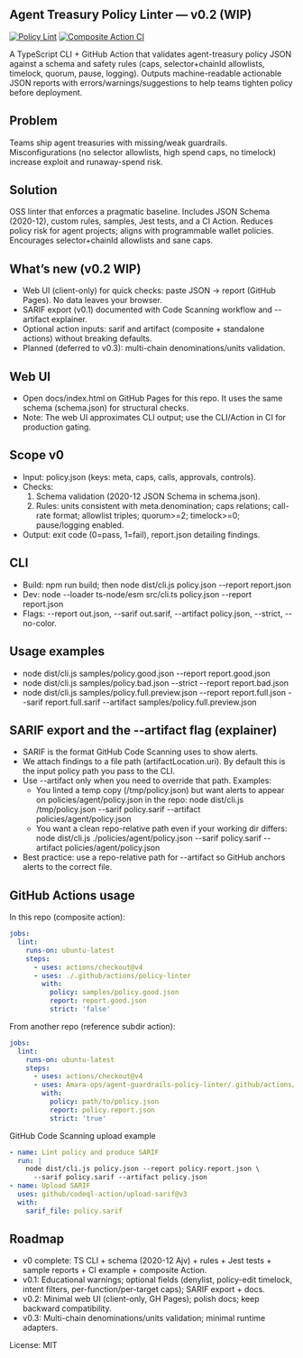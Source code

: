 ## Agent Treasury Policy Linter — v0.2 (WIP)

[![Policy Lint](https://github.com/Amara-ops/agent-guardrails-policy-linter/actions/workflows/policy-lint.yml/badge.svg)](https://github.com/Amara-ops/agent-guardrails-policy-linter/actions/workflows/policy-lint.yml)
[![Composite Action CI](https://github.com/Amara-ops/agent-guardrails-policy-linter/actions/workflows/policy-linter-action.yml/badge.svg)](https://github.com/Amara-ops/agent-guardrails-policy-linter/actions/workflows/policy-linter-action.yml)

A TypeScript CLI + GitHub Action that validates agent-treasury policy JSON against a schema and safety rules (caps, selector+chainId allowlists, timelock, quorum, pause, logging). Outputs machine-readable actionable JSON reports with errors/warnings/suggestions to help teams tighten policy before deployment.

## Problem
Teams ship agent treasuries with missing/weak guardrails. Misconfigurations (no selector allowlists, high spend caps, no timelock) increase exploit and runaway-spend risk.

## Solution
OSS linter that enforces a pragmatic baseline. Includes JSON Schema (2020-12), custom rules, samples, Jest tests, and a CI Action. Reduces policy risk for agent projects; aligns with programmable wallet policies. Encourages selector+chainId allowlists and sane caps.

## What’s new (v0.2 WIP)
- Web UI (client-only) for quick checks: paste JSON → report (GitHub Pages). No data leaves your browser.
- SARIF export (v0.1) documented with Code Scanning workflow and --artifact explainer.
- Optional action inputs: sarif and artifact (composite + standalone actions) without breaking defaults.
- Planned (deferred to v0.3): multi-chain denominations/units validation.

## Web UI
- Open docs/index.html on GitHub Pages for this repo. It uses the same schema (schema.json) for structural checks.
- Note: The web UI approximates CLI output; use the CLI/Action in CI for production gating.

## Scope v0
- Input: policy.json (keys: meta, caps, calls, approvals, controls).
- Checks:
  1) Schema validation (2020-12 JSON Schema in schema.json).
  2) Rules: units consistent with meta.denomination; caps relations; call-rate format; allowlist triples; quorum>=2; timelock>=0; pause/logging enabled.
- Output: exit code (0=pass, 1=fail), report.json detailing findings.

## CLI
- Build: npm run build; then node dist/cli.js policy.json --report report.json
- Dev: node --loader ts-node/esm src/cli.ts policy.json --report report.json
- Flags: --report out.json, --sarif out.sarif, --artifact policy.json, --strict, --no-color.

## Usage examples
- node dist/cli.js samples/policy.good.json --report report.good.json
- node dist/cli.js samples/policy.bad.json --strict --report report.bad.json
- node dist/cli.js samples/policy.full.preview.json --report report.full.json --sarif report.full.sarif --artifact samples/policy.full.preview.json

## SARIF export and the --artifact flag (explainer)
- SARIF is the format GitHub Code Scanning uses to show alerts.
- We attach findings to a file path (artifactLocation.uri). By default this is the input policy path you pass to the CLI.
- Use --artifact only when you need to override that path. Examples:
  - You linted a temp copy (/tmp/policy.json) but want alerts to appear on policies/agent/policy.json in the repo:
    node dist/cli.js /tmp/policy.json --sarif policy.sarif --artifact policies/agent/policy.json
  - You want a clean repo-relative path even if your working dir differs:
    node dist/cli.js ./policies/agent/policy.json --sarif policy.sarif --artifact policies/agent/policy.json
- Best practice: use a repo-relative path for --artifact so GitHub anchors alerts to the correct file.

## GitHub Actions usage

In this repo (composite action):
```yaml
jobs:
  lint:
    runs-on: ubuntu-latest
    steps:
      - uses: actions/checkout@v4
      - uses: ./.github/actions/policy-linter
        with:
          policy: samples/policy.good.json
          report: report.good.json
          strict: 'false'
```

From another repo (reference subdir action):
```yaml
jobs:
  lint:
    runs-on: ubuntu-latest
    steps:
      - uses: actions/checkout@v4
      - uses: Amara-ops/agent-guardrails-policy-linter/.github/actions/policy-linter@main
        with:
          policy: path/to/policy.json
          report: policy.report.json
          strict: 'true'
```

GitHub Code Scanning upload example
```yaml
- name: Lint policy and produce SARIF
  run: |
    node dist/cli.js policy.json --report policy.report.json \
      --sarif policy.sarif --artifact policy.json
- name: Upload SARIF
  uses: github/codeql-action/upload-sarif@v3
  with:
    sarif_file: policy.sarif
```

## Roadmap
- v0 complete: TS CLI + schema (2020-12 Ajv) + rules + Jest tests + sample reports + CI example + composite Action.
- v0.1: Educational warnings; optional fields (denylist, policy-edit timelock, intent filters, per-function/per-target caps); SARIF export + docs.
- v0.2: Minimal web UI (client-only, GH Pages); polish docs; keep backward compatibility.
- v0.3: Multi-chain denominations/units validation; minimal runtime adapters.

License: MIT

